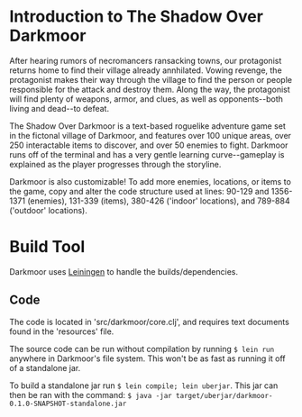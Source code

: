 # Introduction to The Shadow Over Darkmoor

After hearing rumors of necromancers ransacking towns, our protagonist returns home to find their
village already annhilated. Vowing revenge, the protagonist makes their way through the village to find the person
or people responsible for the attack and destroy them. Along the way, the protagonist will find plenty of weapons,
armor, and clues, as well as opponents--both living and dead--to defeat.

The Shadow Over Darkmoor is a text-based roguelike adventure game set in the fictonal village of
Darkmoor, and features over 100 unique areas, over 250 interactable items to discover, and over 50 enemies
to fight. Darkmoor runs off of the terminal and has a very gentle learning curve--gameplay is explained as the
player progresses through the storyline.

Darkmoor is also customizable! To add more enemies, locations, or items to the game,
copy and alter the code structure used at lines: 90-129 and 1356-1371 (enemies), 131-339 (items),
380-426 ('indoor' locations), and 789-884 ('outdoor' locations).

# Build Tool

Darkmoor uses [Leiningen](https://leiningen.org/) to handle the builds/dependencies.

## Code

The code is located in 'src/darkmoor/core.clj', and requires text documents found in
the 'resources' file.

The source code can be run without compilation by running ```$ lein run```
anywhere in Darkmoor's file system. This won't be as fast as running it off of a
standalone jar.

To build a standalone jar run ```$ lein compile; lein uberjar```. This jar can then be ran
with the command: ```$ java -jar target/uberjar/darkmoor-0.1.0-SNAPSHOT-standalone.jar```
